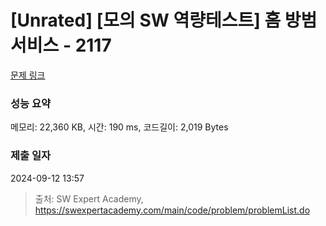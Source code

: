 # [Unrated] [모의 SW 역량테스트] 홈 방범 서비스 - 2117 

[문제 링크](https://swexpertacademy.com/main/code/problem/problemDetail.do?contestProbId=AV5V61LqAf8DFAWu) 

### 성능 요약

메모리: 22,360 KB, 시간: 190 ms, 코드길이: 2,019 Bytes

### 제출 일자

2024-09-12 13:57



> 출처: SW Expert Academy, https://swexpertacademy.com/main/code/problem/problemList.do